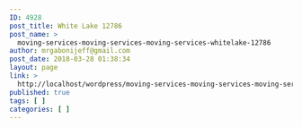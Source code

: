 ```yaml
---
ID: 4928
post_title: White Lake 12786
post_name: >
  moving-services-moving-services-moving-services-whitelake-12786
author: mrgabonijeff@gmail.com
post_date: 2018-03-28 01:38:34
layout: page
link: >
  http://localhost/wordpress/moving-services-moving-services-moving-services-whitelake-12786/
published: true
tags: [ ]
categories: [ ]
---
```


